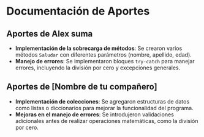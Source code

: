 # Documentación de Aportes

## Aportes de Alex suma
- **Implementación de la sobrecarga de métodos**: Se crearon varios métodos `Saludar` con diferentes parámetros (nombre, apellido, edad).
- **Manejo de errores**: Se implementaron bloques `try-catch` para manejar errores, incluyendo la división por cero y excepciones generales.

## Aportes de [Nombre de tu compañero]
- **Implementación de colecciones**: Se agregaron estructuras de datos como listas o diccionarios para mejorar la funcionalidad del programa.
- **Mejoras en el manejo de errores**: Se introdujeron validaciones adicionales antes de realizar operaciones matemáticas, como la división por cero.
